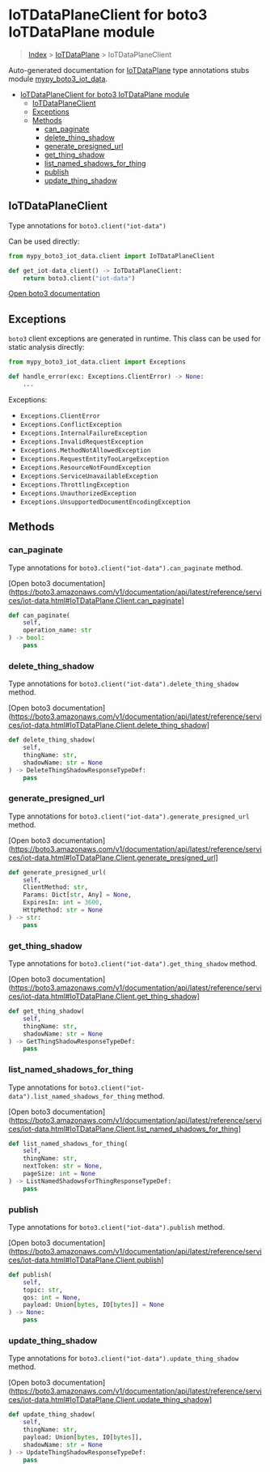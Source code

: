 # IoTDataPlaneClient for boto3 IoTDataPlane module

> [Index](../README.md) > [IoTDataPlane](./README.md) > IoTDataPlaneClient

Auto-generated documentation for [IoTDataPlane](https://boto3.amazonaws.com/v1/documentation/api/latest/reference/services/iot-data.html#IoTDataPlane)
type annotations stubs module [mypy_boto3_iot_data](https://pypi.org/project/mypy-boto3-iot-data/).

- [IoTDataPlaneClient for boto3 IoTDataPlane module](#iotdataplaneclient-for-boto3-iotdataplane-module)
  - [IoTDataPlaneClient](#iotdataplaneclient)
  - [Exceptions](#exceptions)
  - [Methods](#methods)
    - [can_paginate](#can_paginate)
    - [delete_thing_shadow](#delete_thing_shadow)
    - [generate_presigned_url](#generate_presigned_url)
    - [get_thing_shadow](#get_thing_shadow)
    - [list_named_shadows_for_thing](#list_named_shadows_for_thing)
    - [publish](#publish)
    - [update_thing_shadow](#update_thing_shadow)

## IoTDataPlaneClient

Type annotations for `boto3.client("iot-data")`

Can be used directly:

```python
from mypy_boto3_iot_data.client import IoTDataPlaneClient

def get_iot-data_client() -> IoTDataPlaneClient:
    return boto3.client("iot-data")
```

[Open boto3 documentation](https://boto3.amazonaws.com/v1/documentation/api/latest/reference/services/iot-data.html#IoTDataPlane.Client)

## Exceptions


`boto3` client exceptions are generated in runtime. This class can be used for static analysis directly:

```python
from mypy_boto3_iot_data.client import Exceptions

def handle_error(exc: Exceptions.ClientError) -> None:
    ...
```


Exceptions:

- `Exceptions.ClientError`
- `Exceptions.ConflictException`
- `Exceptions.InternalFailureException`
- `Exceptions.InvalidRequestException`
- `Exceptions.MethodNotAllowedException`
- `Exceptions.RequestEntityTooLargeException`
- `Exceptions.ResourceNotFoundException`
- `Exceptions.ServiceUnavailableException`
- `Exceptions.ThrottlingException`
- `Exceptions.UnauthorizedException`
- `Exceptions.UnsupportedDocumentEncodingException`


## Methods


### can_paginate

Type annotations for `boto3.client("iot-data").can_paginate` method.

[Open boto3 documentation](https://boto3.amazonaws.com/v1/documentation/api/latest/reference/services/iot-data.html#IoTDataPlane.Client.can_paginate]

```python
def can_paginate(
    self,
    operation_name: str
) -> bool:
    pass
```

### delete_thing_shadow

Type annotations for `boto3.client("iot-data").delete_thing_shadow` method.

[Open boto3 documentation](https://boto3.amazonaws.com/v1/documentation/api/latest/reference/services/iot-data.html#IoTDataPlane.Client.delete_thing_shadow]

```python
def delete_thing_shadow(
    self,
    thingName: str,
    shadowName: str = None
) -> DeleteThingShadowResponseTypeDef:
    pass
```

### generate_presigned_url

Type annotations for `boto3.client("iot-data").generate_presigned_url` method.

[Open boto3 documentation](https://boto3.amazonaws.com/v1/documentation/api/latest/reference/services/iot-data.html#IoTDataPlane.Client.generate_presigned_url]

```python
def generate_presigned_url(
    self,
    ClientMethod: str,
    Params: Dict[str, Any] = None,
    ExpiresIn: int = 3600,
    HttpMethod: str = None
) -> str:
    pass
```

### get_thing_shadow

Type annotations for `boto3.client("iot-data").get_thing_shadow` method.

[Open boto3 documentation](https://boto3.amazonaws.com/v1/documentation/api/latest/reference/services/iot-data.html#IoTDataPlane.Client.get_thing_shadow]

```python
def get_thing_shadow(
    self,
    thingName: str,
    shadowName: str = None
) -> GetThingShadowResponseTypeDef:
    pass
```

### list_named_shadows_for_thing

Type annotations for `boto3.client("iot-data").list_named_shadows_for_thing` method.

[Open boto3 documentation](https://boto3.amazonaws.com/v1/documentation/api/latest/reference/services/iot-data.html#IoTDataPlane.Client.list_named_shadows_for_thing]

```python
def list_named_shadows_for_thing(
    self,
    thingName: str,
    nextToken: str = None,
    pageSize: int = None
) -> ListNamedShadowsForThingResponseTypeDef:
    pass
```

### publish

Type annotations for `boto3.client("iot-data").publish` method.

[Open boto3 documentation](https://boto3.amazonaws.com/v1/documentation/api/latest/reference/services/iot-data.html#IoTDataPlane.Client.publish]

```python
def publish(
    self,
    topic: str,
    qos: int = None,
    payload: Union[bytes, IO[bytes]] = None
) -> None:
    pass
```

### update_thing_shadow

Type annotations for `boto3.client("iot-data").update_thing_shadow` method.

[Open boto3 documentation](https://boto3.amazonaws.com/v1/documentation/api/latest/reference/services/iot-data.html#IoTDataPlane.Client.update_thing_shadow]

```python
def update_thing_shadow(
    self,
    thingName: str,
    payload: Union[bytes, IO[bytes]],
    shadowName: str = None
) -> UpdateThingShadowResponseTypeDef:
    pass
```



